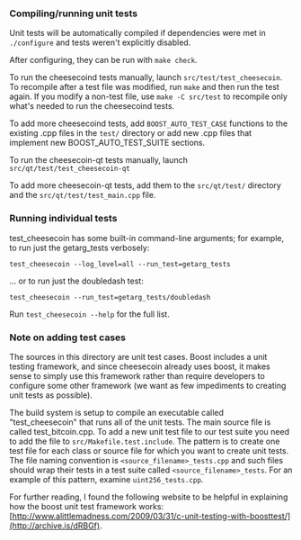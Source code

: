 ### Compiling/running unit tests

Unit tests will be automatically compiled if dependencies were met in `./configure`
and tests weren't explicitly disabled.

After configuring, they can be run with `make check`.

To run the cheesecoind tests manually, launch `src/test/test_cheesecoin`. To recompile
after a test file was modified, run `make` and then run the test again. If you
modify a non-test file, use `make -C src/test` to recompile only what's needed
to run the cheesecoind tests.

To add more cheesecoind tests, add `BOOST_AUTO_TEST_CASE` functions to the existing
.cpp files in the `test/` directory or add new .cpp files that
implement new BOOST_AUTO_TEST_SUITE sections.

To run the cheesecoin-qt tests manually, launch `src/qt/test/test_cheesecoin-qt`

To add more cheesecoin-qt tests, add them to the `src/qt/test/` directory and
the `src/qt/test/test_main.cpp` file.

### Running individual tests

test_cheesecoin has some built-in command-line arguments; for
example, to run just the getarg_tests verbosely:

    test_cheesecoin --log_level=all --run_test=getarg_tests

... or to run just the doubledash test:

    test_cheesecoin --run_test=getarg_tests/doubledash

Run `test_cheesecoin --help` for the full list.

### Note on adding test cases

The sources in this directory are unit test cases.  Boost includes a
unit testing framework, and since cheesecoin already uses boost, it makes
sense to simply use this framework rather than require developers to
configure some other framework (we want as few impediments to creating
unit tests as possible).

The build system is setup to compile an executable called "test_cheesecoin"
that runs all of the unit tests.  The main source file is called
test_bitcoin.cpp. To add a new unit test file to our test suite you need
to add the file to `src/Makefile.test.include`. The pattern is to create
one test file for each class or source file for which you want to create
unit tests.  The file naming convention is `<source_filename>_tests.cpp`
and such files should wrap their tests in a test suite
called `<source_filename>_tests`. For an example of this pattern,
examine `uint256_tests.cpp`.

For further reading, I found the following website to be helpful in
explaining how the boost unit test framework works:
[http://www.alittlemadness.com/2009/03/31/c-unit-testing-with-boosttest/](http://archive.is/dRBGf).

